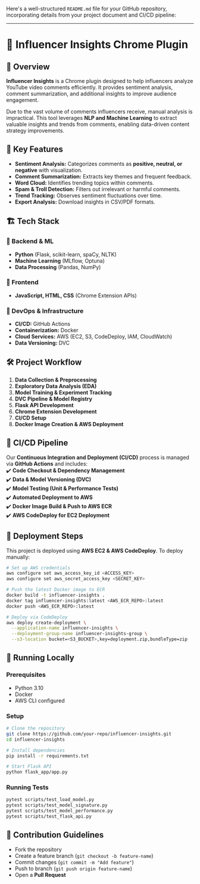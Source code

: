 Here's a well-structured `README.md` file for your GitHub repository, incorporating details from your project document and CI/CD pipeline:  

---

# 🚀 Influencer Insights Chrome Plugin  

## 📌 Overview  
**Influencer Insights** is a Chrome plugin designed to help influencers analyze YouTube video comments efficiently. It provides sentiment analysis, comment summarization, and additional insights to improve audience engagement.  

Due to the vast volume of comments influencers receive, manual analysis is impractical. This tool leverages **NLP and Machine Learning** to extract valuable insights and trends from comments, enabling data-driven content strategy improvements.  

## 🎯 Key Features  
- **Sentiment Analysis:** Categorizes comments as **positive, neutral, or negative** with visualization.  
- **Comment Summarization:** Extracts key themes and frequent feedback.  
- **Word Cloud:** Identifies trending topics within comments.  
- **Spam & Troll Detection:** Filters out irrelevant or harmful comments.  
- **Trend Tracking:** Observes sentiment fluctuations over time.  
- **Export Analysis:** Download insights in CSV/PDF formats.  

## 🏗️ Tech Stack  
### 🔹 Backend & ML  
- **Python** (Flask, scikit-learn, spaCy, NLTK)  
- **Machine Learning** (MLflow, Optuna)  
- **Data Processing** (Pandas, NumPy)  

### 🔹 Frontend  
- **JavaScript, HTML, CSS** (Chrome Extension APIs)  

### 🔹 DevOps & Infrastructure  
- **CI/CD:** GitHub Actions  
- **Containerization:** Docker  
- **Cloud Services:** AWS (EC2, S3, CodeDeploy, IAM, CloudWatch)  
- **Data Versioning:** DVC  

## 🛠️ Project Workflow  
1. **Data Collection & Preprocessing**  
2. **Exploratory Data Analysis (EDA)**  
3. **Model Training & Experiment Tracking**  
4. **DVC Pipeline & Model Registry**  
5. **Flask API Development**  
6. **Chrome Extension Development**  
7. **CI/CD Setup**  
8. **Docker Image Creation & AWS Deployment**  

## 🔄 CI/CD Pipeline  
Our **Continuous Integration and Deployment (CI/CD)** process is managed via **GitHub Actions** and includes:  
✔️ **Code Checkout & Dependency Management**  
✔️ **Data & Model Versioning (DVC)**  
✔️ **Model Testing (Unit & Performance Tests)**  
✔️ **Automated Deployment to AWS**  
✔️ **Docker Image Build & Push to AWS ECR**  
✔️ **AWS CodeDeploy for EC2 Deployment**  

## 🚀 Deployment Steps  
This project is deployed using **AWS EC2 & AWS CodeDeploy**. To deploy manually:  
```bash
# Set up AWS credentials
aws configure set aws_access_key_id <ACCESS_KEY>
aws configure set aws_secret_access_key <SECRET_KEY>

# Push the latest Docker image to ECR
docker build -t influencer-insights .
docker tag influencer-insights:latest <AWS_ECR_REPO>:latest
docker push <AWS_ECR_REPO>:latest

# Deploy via CodeDeploy
aws deploy create-deployment \
  --application-name influencer-insights \
  --deployment-group-name influencer-insights-group \
  --s3-location bucket=<S3_BUCKET>,key=deployment.zip,bundleType=zip
```

## 📝 Running Locally  
### Prerequisites  
- Python 3.10  
- Docker  
- AWS CLI configured  

### Setup  
```bash
# Clone the repository
git clone https://github.com/your-repo/influencer-insights.git
cd influencer-insights

# Install dependencies
pip install -r requirements.txt

# Start Flask API
python flask_app/app.py
```

### Running Tests  
```bash
pytest scripts/test_load_model.py
pytest scripts/test_model_signature.py
pytest scripts/test_model_performance.py
pytest scripts/test_flask_api.py
```

## 📌 Contribution Guidelines  
- Fork the repository  
- Create a feature branch (`git checkout -b feature-name`)  
- Commit changes (`git commit -m "Add feature"`)  
- Push to branch (`git push origin feature-name`)  
- Open a **Pull Request**  

